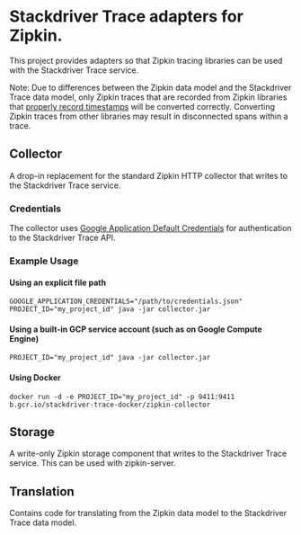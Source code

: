 # Stackdriver Trace adapters for Zipkin.
This project provides adapters so that Zipkin tracing libraries can be used with
the Stackdriver Trace service.

Note: Due to differences between the Zipkin data model and the Stackdriver Trace data model,
only Zipkin traces that are recorded from Zipkin libraries that
[properly record timestamps](https://github.com/openzipkin/openzipkin.github.io/issues/49)
will be converted correctly. Converting Zipkin traces from other libraries may result in
disconnected spans within a trace.

## Collector
A drop-in replacement for the standard Zipkin HTTP collector that writes to the
Stackdriver Trace service.

### Credentials
The collector uses [Google Application Default
Credentials](https://developers.google.com/identity/protocols/application-default-credentials)
for authentication to the Stackdriver Trace API.
### Example Usage
#### Using an explicit file path
```
GOOGLE_APPLICATION_CREDENTIALS="/path/to/credentials.json" PROJECT_ID="my_project_id" java -jar collector.jar
```

#### Using a built-in GCP service account (such as on Google Compute Engine)
```
PROJECT_ID="my_project_id" java -jar collector.jar
```

#### Using Docker
```
docker run -d -e PROJECT_ID="my_project_id" -p 9411:9411 b.gcr.io/stackdriver-trace-docker/zipkin-collector
```
## Storage
A write-only Zipkin storage component that writes to the Stackdriver Trace service. This can be used
with zipkin-server.

## Translation
Contains code for translating from the Zipkin data model to the Stackdriver Trace data model.
